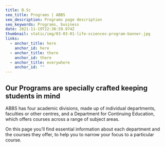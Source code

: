 ```yaml
---
title: B.Sc
seo_title: Programs | ABBS
seo_description: Programs page description
seo_keywords: Programs, business
date: 2021-11-19T22:38:59.974Z
thumbnail: static/img/03-03-01-life-sciences-program-banner.jpg
links:
  - anchor_title: here
    anchor_id: here
  - anchor_title: there
    anchor_id: there
  - anchor_title: everywhere
    anchor_id: ""
---
```

## Our Programs are specially crafted keeping students in mind

ABBS has four academic divisions, made up of individual departments, faculties or other centres, and a Department for Continuing Education, which offers courses across a range of subject areas. 

On this page you’ll find essential information about each department and the courses they offer, to help you to narrow your focus to a particular course.